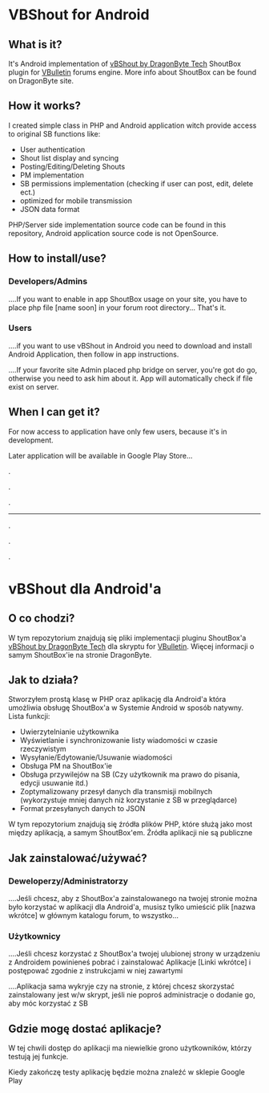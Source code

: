 VBShout for Android
===================


What is it?
-----------
It's Android implementation of [vBShout by DragonByte Tech][dbtlink] ShoutBox plugin for [VBulletin][vblink] forums engine.
More info about ShoutBox can be found on DragonByte site.

How it works?
-------------
I created simple class in PHP and Android application witch provide access to original SB functions like:

- User authentication
- Shout list display and syncing
- Posting/Editing/Deleting Shouts
- PM implementation
- SB permissions implementation (checking if user can post, edit, delete ect.)
- optimized for mobile transmission
- JSON data format

PHP/Server side implementation source code can be found in this repository, Android application source code is not OpenSource.

How to install/use?
-------------------
### Developers/Admins
....If you want to enable in app ShoutBox usage on your site, you have to place php file [name soon] in your forum root directory... That's it.

### Users
....if you want to use vBShout in Android you need to download and install Android Application, then follow in app instructions.

....If your favorite site Admin placed php bridge on server, you're got do go, otherwise you need to ask him about it. App will automatically check if file exist on server.


When I can get it?
------------------
For now access to application have only few users, because it's in development.

Later application will be available in Google Play Store...
     
.

.

.

************************************************************
.

.

.

vBShout dla Android'a
=====================

O co chodzi?
------------
W tym repozytorium znajdują się pliki implementacji pluginu ShoutBox'a [vBShout by DragonByte Tech][dbtlink] dla skryptu for [VBulletin][vblink].
Więcej informacji o samym ShoutBox'ie na stronie DragonByte.


Jak to działa?
--------------
Stworzyłem prostą klasę w PHP oraz aplikację dla Android'a która umożliwia obsługę ShoutBox'a w Systemie Android w sposób natywny.
Lista funkcji:

- Uwierzytelnianie użytkownika
- Wyświetlanie i synchronizowanie listy wiadomości w czasie rzeczywistym
- Wysyłanie/Edytowanie/Usuwanie wiadomości
- Obsługa PM na ShoutBox'ie
- Obsługa przywilejów na SB (Czy użytkownik ma prawo do pisania, edycji usuwanie itd.)
- Zoptymalizowany przesył danych dla transmisji mobilnych (wykorzystuje mniej danych niż korzystanie z SB w przeglądarce)
- Format przesyłanych danych to JSON

W tym repozytorium znajdują się źródła plików PHP, które służą jako most między aplikacją, a samym ShoutBox'em.
Źródła aplikacji nie są publiczne

Jak zainstalować/używać?
------------------------
### Deweloperzy/Administratorzy
....Jeśli chcesz, aby z ShoutBox'a zainstalowanego na twojej stronie można było korzystać w aplikacji dla Android'a, musisz tylko umieścić plik [nazwa wkrótce] w głównym katalogu forum, to wszystko...

### Użytkownicy
....Jeśli chcesz korzystać z ShoutBox'a twojej ulubionej strony w urządzeniu z Androidem powinieneś pobrać i zainstalować Aplikacje [Linki wkrótce] i postępować zgodnie z instrukcjami w niej zawartymi

....Aplikacja sama wykryje czy na stronie, z której chcesz skorzystać zainstalowany jest w/w skrypt, jeśli nie poproś administracje o dodanie go, aby móc korzystać z SB


Gdzie mogę dostać aplikacje?
----------------------------
W tej chwili dostęp do aplikacji ma niewielkie grono użytkowników, którzy testują jej funkcje.

Kiedy zakończę testy aplikację będzie można znaleźć w sklepie Google Play



[vblink]: http://vbulletin.com
[dbtlink]: http://www.dragonbyte-tech.com/vbecommerce.php?do=product&productid=2